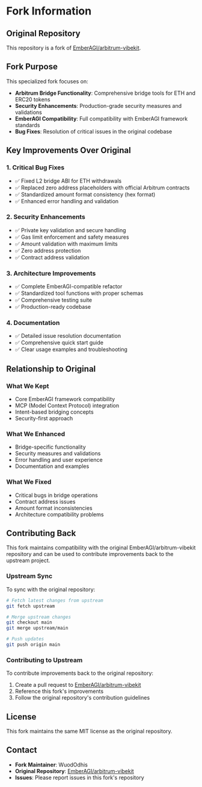 # Fork Information

## Original Repository
This repository is a fork of [EmberAGI/arbitrum-vibekit](https://github.com/EmberAGI/arbitrum-vibekit).

## Fork Purpose
This specialized fork focuses on:

- **Arbitrum Bridge Functionality**: Comprehensive bridge tools for ETH and ERC20 tokens
- **Security Enhancements**: Production-grade security measures and validations
- **EmberAGI Compatibility**: Full compatibility with EmberAGI framework standards
- **Bug Fixes**: Resolution of critical issues in the original codebase

## Key Improvements Over Original

### 1. **Critical Bug Fixes**
- ✅ Fixed L2 bridge ABI for ETH withdrawals
- ✅ Replaced zero address placeholders with official Arbitrum contracts
- ✅ Standardized amount format consistency (hex format)
- ✅ Enhanced error handling and validation

### 2. **Security Enhancements**
- ✅ Private key validation and secure handling
- ✅ Gas limit enforcement and safety measures
- ✅ Amount validation with maximum limits
- ✅ Zero address protection
- ✅ Contract address validation

### 3. **Architecture Improvements**
- ✅ Complete EmberAGI-compatible refactor
- ✅ Standardized tool functions with proper schemas
- ✅ Comprehensive testing suite
- ✅ Production-ready codebase

### 4. **Documentation**
- ✅ Detailed issue resolution documentation
- ✅ Comprehensive quick start guide
- ✅ Clear usage examples and troubleshooting

## Relationship to Original

### What We Kept
- Core EmberAGI framework compatibility
- MCP (Model Context Protocol) integration
- Intent-based bridging concepts
- Security-first approach

### What We Enhanced
- Bridge-specific functionality
- Security measures and validations
- Error handling and user experience
- Documentation and examples

### What We Fixed
- Critical bugs in bridge operations
- Contract address issues
- Amount format inconsistencies
- Architecture compatibility problems

## Contributing Back

This fork maintains compatibility with the original EmberAGI/arbitrum-vibekit repository and can be used to contribute improvements back to the upstream project.

### Upstream Sync
To sync with the original repository:

```bash
# Fetch latest changes from upstream
git fetch upstream

# Merge upstream changes
git checkout main
git merge upstream/main

# Push updates
git push origin main
```

### Contributing to Upstream
To contribute improvements back to the original repository:

1. Create a pull request to [EmberAGI/arbitrum-vibekit](https://github.com/EmberAGI/arbitrum-vibekit)
2. Reference this fork's improvements
3. Follow the original repository's contribution guidelines

## License
This fork maintains the same MIT license as the original repository.

## Contact
- **Fork Maintainer**: WuodOdhis
- **Original Repository**: [EmberAGI/arbitrum-vibekit](https://github.com/EmberAGI/arbitrum-vibekit)
- **Issues**: Please report issues in this fork's repository
